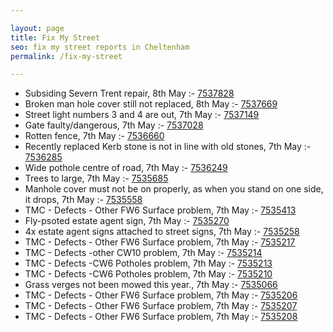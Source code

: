 ```yaml
---

layout: page
title: Fix My Street
seo: fix my street reports in Cheltenham
permalink: /fix-my-street

---
```


<!-- fix_marker starts -->

- Subsiding Severn Trent repair, 8th May :- [7537828](https://www.fixmystreet.com/report/7537828)
- Broken man hole cover still not replaced, 8th May :- [7537669](https://www.fixmystreet.com/report/7537669)
- Street light numbers 3 and 4 are out, 7th May :- [7537149](https://www.fixmystreet.com/report/7537149)
- Gate faulty/dangerous, 7th May :- [7537028](https://www.fixmystreet.com/report/7537028)
- Rotten fence, 7th May :- [7536660](https://www.fixmystreet.com/report/7536660)
- Recently replaced Kerb stone is not in line with old stones, 7th May :- [7536285](https://www.fixmystreet.com/report/7536285)
- Wide pothole centre of road, 7th May :- [7536249](https://www.fixmystreet.com/report/7536249)
- Trees to large, 7th May :- [7535685](https://www.fixmystreet.com/report/7535685)
- Manhole cover must not be on properly, as when you stand on one side, it drops, 7th May :- [7535558](https://www.fixmystreet.com/report/7535558)
- TMC - Defects - Other FW6  Surface problem, 7th May :- [7535413](https://www.fixmystreet.com/report/7535413)
- Fly-psoted estate agent sign, 7th May :- [7535270](https://www.fixmystreet.com/report/7535270)
- 4x estate agent signs attached to street signs, 7th May :- [7535258](https://www.fixmystreet.com/report/7535258)
- TMC - Defects - Other FW6  Surface problem, 7th May :- [7535217](https://www.fixmystreet.com/report/7535217)
- TMC - Defects -other CW10 problem, 7th May :- [7535214](https://www.fixmystreet.com/report/7535214)
- TMC - Defects -CW6 Potholes  problem, 7th May :- [7535213](https://www.fixmystreet.com/report/7535213)
- TMC - Defects -CW6 Potholes  problem, 7th May :- [7535210](https://www.fixmystreet.com/report/7535210)
- Grass verges not been mowed this year., 7th May :- [7535066](https://www.fixmystreet.com/report/7535066)
- TMC - Defects - Other FW6  Surface problem, 7th May :- [7535206](https://www.fixmystreet.com/report/7535206)
- TMC - Defects - Other FW6  Surface problem, 7th May :- [7535207](https://www.fixmystreet.com/report/7535207)
- TMC - Defects - Other FW6  Surface problem, 7th May :- [7535208](https://www.fixmystreet.com/report/7535208)

<!-- fix_marker ends -->